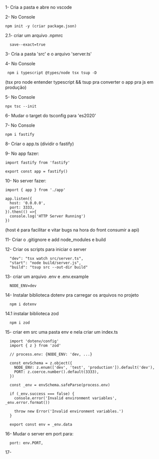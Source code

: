1- Cria a pasta e abre no vscode

2- No Console

    npm init -y (criar package.json)

2.1- criar um arquivo .npmrc

      save--exact=true


3- Cria a pasta 'src' e o arquivo 'server.ts'

4- No Console

     npm i typescript @types/node tsx tsup -D 
  
  (tsx pro node entender typescript && tsup pra converter o app pra js em produção)

5- No Console

    npx tsc --init

6- Mudar o target do tsconfig para 'es2020'

7- No Console

    npm i fastify

8- Criar o app.ts (dividir o fastify)

9- No app fazer:

    import fastify from 'fastify'

    export const app = fastify()

10- No server fazer:

    import { app } from './app'

    app.listen({
      host: '0.0.0.0',
      port: 3333,
    }).then(() =>{
      console.log('HTTP Server Running')
    })

  (host é para facilitar e vitar bugs na hora do front consumir a api)

11- Criar o .gitignore e add node_modules e build

12- Criar os scripts para iniciar o server

      "dev": "tsx watch src/server.ts",
      "start": "node build/server.js",
      "build": "tsup src --out-dir build"

13- criar um arquivo .env e .env.example

      NODE_ENV=dev

14- Instalar biblioteca dotenv pra carregar os arquivos no projeto

      npm i dotenv

14.1 instalar biblioteca zod

      npm i zod

15- criar em src uma pasta env e nela criar um index.ts

      import 'dotenv/config'
      import { z } from 'zod'

      // process.env: {NODE_ENV: 'dev, ...}

      const envSchema = z.object({
        NODE_ENV: z.enum(['dev', 'test', 'production']).default('dev'),
        PORT: z.coerce.number().default(3333),
      })

      const _env = envSchema.safeParse(process.env)

      if (_env.success === false) {
        console.error('Invalid environment variables', _env.error.format())

        throw new Error('Invalid environment variables.')
      }

      export const env = _env.data

16- Mudar o server em port para:

      port: env.PORT,

17- 
